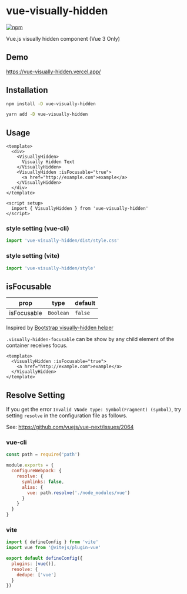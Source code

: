 # vue-visually-hidden
[![npm](https://img.shields.io/npm/v/vue-visually-hidden.svg)](https://www.npmjs.com/package/vue-visually-hidden)

Vue.js visually hidden component
(Vue 3 Only)

## Demo
https://vue-visually-hidden.vercel.app/

## Installation

```bash
npm install -D vue-visually-hidden
```

```bash
yarn add -D vue-visually-hidden
```

## Usage

```html:App.vue
<template>
  <div>
    <VisuallyHidden>
      Visually Hidden Text
    </VisuallyHidden>
    <VisuallyHidden :isFocusable="true">
      <a href="http://example.com">example</a>
    </VisuallyHidden>
  </div>
</template>

<script setup>
  import { VisuallyHidden } from 'vue-visually-hidden'
</script>
```

### style setting (vue-cli)

```js:main.js
import 'vue-visually-hidden/dist/style.css'
```

### style setting (vite)

```js:vite.config.js
import 'vue-visually-hidden/style'
```

## isFocusable

prop        | type      | default
----------- | --------- | ---------
isFocusable | `Boolean` | `false`

Inspired by [Bootstrap visually-hidden helper](https://getbootstrap.com/docs/5.0/helpers/visually-hidden/)

`.visually-hidden-focusable` can be show by any child element of the container receives focus.

```html:example.vue
<template>
  <VisuallyHidden :isFocusable="true">
    <a href="http://example.com">example</a>
  </VisuallyHidden>
</template>
```

## Resolve Setting

If you get the error `Invalid VNode type: Symbol(Fragment) (symbol)`, try setting `resolve` in the configuration file as follows.

See: https://github.com/vuejs/vue-next/issues/2064

### vue-cli

```js:vue.config.js
const path = require('path')

module.exports = {
  configureWebpack: {
    resolve: {
      symlinks: false,
      alias: {
        vue: path.resolve('./node_modules/vue')
      }
    }
  }
}
```

### vite

```js:vite.config.js
import { defineConfig } from 'vite'
import vue from '@vitejs/plugin-vue'

export default defineConfig({
  plugins: [vue()],
  resolve: {
    dedupe: ['vue']
  }
})
```

